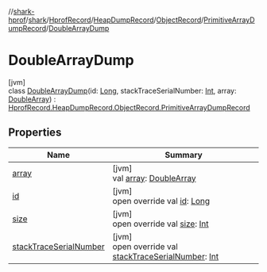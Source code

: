 //[shark-hprof](../../../../../../../index.md)/[shark](../../../../../index.md)/[HprofRecord](../../../../index.md)/[HeapDumpRecord](../../../index.md)/[ObjectRecord](../../index.md)/[PrimitiveArrayDumpRecord](../index.md)/[DoubleArrayDump](index.md)

# DoubleArrayDump

[jvm]\
class [DoubleArrayDump](index.md)(id: [Long](https://kotlinlang.org/api/latest/jvm/stdlib/kotlin/-long/index.html), stackTraceSerialNumber: [Int](https://kotlinlang.org/api/latest/jvm/stdlib/kotlin/-int/index.html), array: [DoubleArray](https://kotlinlang.org/api/latest/jvm/stdlib/kotlin/-double-array/index.html)) : [HprofRecord.HeapDumpRecord.ObjectRecord.PrimitiveArrayDumpRecord](../index.md)

## Properties

| Name | Summary |
|---|---|
| [array](array.md) | [jvm]<br>val [array](array.md): [DoubleArray](https://kotlinlang.org/api/latest/jvm/stdlib/kotlin/-double-array/index.html) |
| [id](id.md) | [jvm]<br>open override val [id](id.md): [Long](https://kotlinlang.org/api/latest/jvm/stdlib/kotlin/-long/index.html) |
| [size](size.md) | [jvm]<br>open override val [size](size.md): [Int](https://kotlinlang.org/api/latest/jvm/stdlib/kotlin/-int/index.html) |
| [stackTraceSerialNumber](stack-trace-serial-number.md) | [jvm]<br>open override val [stackTraceSerialNumber](stack-trace-serial-number.md): [Int](https://kotlinlang.org/api/latest/jvm/stdlib/kotlin/-int/index.html) |
